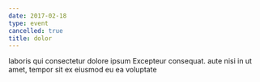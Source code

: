 ```yaml
---
date: 2017-02-18
type: event
cancelled: true
title: dolor
---
```

laboris qui consectetur dolore ipsum Excepteur consequat. aute nisi in ut amet, tempor sit ex eiusmod eu ea voluptate